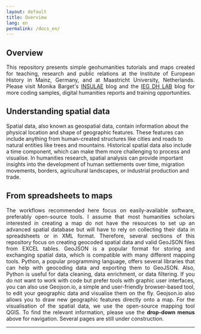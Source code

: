 ```yaml
---
layout: default
title: Overview
lang: en
permalink: /docs_en/
---
```


<h2>Overview</h2>

<p align="justify">This repository presents simple geohumanities tutorials and maps created for teaching, research and public relations at the Institute of European History in Mainz, Germany, and at Maastricht University, Netherlands. Please visit Monika Barget's <a href="https://insulae.hypotheses.org/">INSULAE</a> blog and the <a href="https://dhlab.hypotheses.org/">IEG DH LAB</a> blog for more coding samples, digital humanities reports and training opportunities.</p>

<h2>Understanding spatial data</h2>

Spatial data, also known as geospatial data, contain information about the physical location and shape of geographic features. These features can include anything from human-created structures like cities and roads to natural entities like trees and mountains. Historical spatial data also include a time component, which can make them more challenging to process and visualise. In humanities research, spatial analysis can provide important insights into the development of human settlements over time, migration movements, borders, agricultural landscapes, or industrial production and trade. 

<h2>From spreadsheets to maps</h2>

<p align="justify">The workflows recommended here focus on easily-available software, preferably open-source tools. I assume that most humanities scholars interested in creating a map do not have the resources to set up an advanced spatial database but will have to rely on collecting their data in spreadsheets or in XML format. Therefore, several sections of this repository focus on creating geocoded spatial data and valid GeoJSON files from EXCEL tables. GeoJSON is a popular format for storing and exchanging spatial data, which is compatible with many different mapping tools. Python, a popular programming language, offers several libraries that can help with geocoding data and exporting them to GeoJSON. Also, Python is useful for data cleaning, data enrichment, or data filtering. If you do not want to work with code but prefer tools with graphic user interfaces, you can also use Geojson.io, a simple and user-friendly browser-based tool, to edit your geographic data and visualise them on the fly. Geojson.io also allows you to draw new geographic features directly onto a map. For the visualisation of the spatial data, we use the open-source mapping tool QGIS. To find the relevant information, please use the <strong>drop-down menus</strong> above for navigation. Several pages are still under construction.</p>

<hr>


